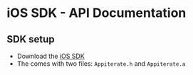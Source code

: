 # iOS SDK - API Documentation

## SDK setup

* Download the [iOS SDK](http://appiterate.com/ios/latest)
* The comes with two files: `Appiterate.h` and `Appiterate.a`